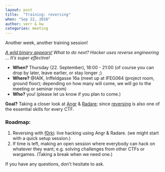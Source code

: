 ```yaml
---
layout: post
title:  "Training: reversing"
when: "Sep 22, 2016"
author: verr & kw
categories: meeting
---
```


Another week, another training session!

*[A wild binary appears!](https://www.slideshare.net/stefan2904/a-ctf-hackers-toolbox-61520370/21) What to do next? Hacker uses reverse engineering ... It’s super effective!*

* **When?** Thursday (22. September), 18:00 - 21:00 (of course you can drop by later, leave earlier, or stay longer ;)
* **Where?** @IAIK, Inffeldgasse 16a (meet up at IFEG064 (project room, ground floor); depending on how many will come, we will go to the meeting or seminar room)
* **Who?** you! (please let us know if you plan to come.)


**Goal?** Taking a closer look at [Angr](http://angr.io/) & [Radare](http://rada.re/r/); since [reversing](https://en.wikipedia.org/wiki/Reverse_engineering) is also one of the essential skills for every CTF. 


### Roadmap:

1. Reversing with [f0rki](https://twitter.com/f0rki): live hacking using Angr & Radare. (we might start with a quick setup session.)
2. If time is left, making an open session where everybody can hack on whatever they want; e.g. solving challenges from other CTFs or wargames.
(Taking a break when we need one.)

If you have any questions, don't hesitate to ask.
